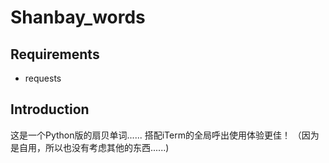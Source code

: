# Shanbay_words
## Requirements
* requests

## Introduction
这是一个Python版的扇贝单词......
搭配iTerm的全局呼出使用体验更佳！
（因为是自用，所以也没有考虑其他的东西......)
